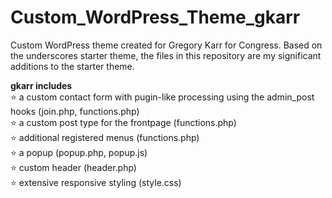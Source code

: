 # Custom_WordPress_Theme_gkarr
Custom WordPress theme created for Gregory Karr for Congress. Based on the underscores starter theme, the files in this repository are my significant additions to the starter theme.

**gkarr includes**  
⭐ a custom contact form with pugin-like processing using the admin_post hooks (join.php, functions.php)  
⭐ a custom post type for the frontpage (functions.php)  
⭐ additional registered menus (functions.php)  
⭐ a popup (popup.php, popup.js)  
⭐ custom header (header.php)  
⭐ extensive responsive styling (style.css)  

